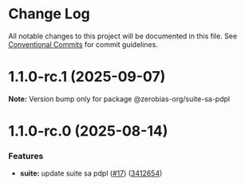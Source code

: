 # Change Log

All notable changes to this project will be documented in this file.
See [Conventional Commits](https://conventionalcommits.org) for commit guidelines.

# 1.1.0-rc.1 (2025-09-07)

**Note:** Version bump only for package @zerobias-org/suite-sa-pdpl





# 1.1.0-rc.0 (2025-08-14)


### Features

* **suite:** update suite sa pdpl ([#17](https://github.com/zerobias-org/suite/issues/17)) ([3412654](https://github.com/zerobias-org/suite/commit/3412654009a85ff9d4c44b0a05f1154275d44fda))
